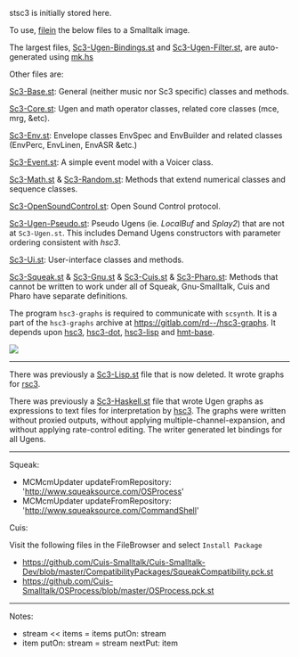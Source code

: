 stsc3 is initially stored here.

To use, [filein](http://wiki.squeak.org/squeak/1105) the below files to a Smalltalk image.

The largest files,
[Sc3-Ugen-Bindings.st](?t=stsc3&e=st/Sc3-Ugen-Bindings.st) and
[Sc3-Ugen-Filter.st](?t=stsc3&e=st/Sc3-Ugen-Filter.st),
are auto-generated using [mk.hs](?t=stsc3&e=hs/mk.hs)

Other files are:

[Sc3-Base.st](?t=stsc3&e=st/Sc3-Base.st):
General (neither music nor Sc3 specific) classes and methods.

[Sc3-Core.st](?t=stsc3&e=st/Sc3-Core.st):
Ugen and math operator classes, related core classes (mce, mrg, &etc).

[Sc3-Env.st](?t=stsc3&e=st/Sc3-Env.st):
Envelope classes EnvSpec and EnvBuilder and related classes (EnvPerc, EnvLinen, EnvASR &etc.)

[Sc3-Event.st](?t=stsc3&e=st/Sc3-Event.st):
A simple event model with a Voicer class.

[Sc3-Math.st](?t=stsc3&e=st/Sc3-Math.st) &
[Sc3-Random.st](?t=stsc3&e=st/Sc3-Random.st):
Methods that extend numerical classes and sequence classes.

[Sc3-OpenSoundControl.st](?t=stsc3&e=st/Sc3-OpenSoundControl.st):
Open Sound Control protocol.

[Sc3-Ugen-Pseudo.st](?t=stsc3&e=st/Sc3-Ugen-Pseudo.st):
Pseudo Ugens (ie. _LocalBuf_ and _Splay2_) that are not at `Sc3-Ugen.st`.
This includes Demand Ugens constructors with parameter ordering consistent with _hsc3_.

[Sc3-Ui.st](?t=stsc3&e=st/Sc3-Ui.st):
User-interface classes and methods.

[Sc3-Squeak.st](?t=stsc3&e=st/Sc3-Squeak.st) &
[Sc3-Gnu.st](?t=stsc3&e=st/Sc3-Gnu.st) &
[Sc3-Cuis.st](?t=stsc3&e=st/Sc3-Cuis.st) &
[Sc3-Pharo.st](?t=stsc3&e=st/Sc3-Pharo.st):
Methods that cannot be written to work under all of Squeak, Gnu-Smalltalk, Cuis and Pharo have separate definitions.

The program `hsc3-graphs` is required to communicate with `scsynth`.
It is a part of the `hsc3-graphs` archive at <https://gitlab.com/rd--/hsc3-graphs>.
It depends upon [hsc3](https://hackage.haskell.org/package/hsc3),
[hsc3-dot](https://gitlab.com/rd--/hsc3-dot),
[hsc3-lisp](https://gitlab.com/rd--/hsc3-lisp) and
[hmt-base](https://gitlab.com/rd--/hmt-base).

![](sw/stsc3/lib/png/squeak-mouse.png)

* * *

There was previously a [Sc3-Lisp.st](?t=stsc3&e=st/Sc3-Lisp.st) file that is now deleted.
It wrote graphs for [rsc3](?t=rsc3).

There was previously a [Sc3-Haskell.st](?t=stsc3&e=st/Sc3-Haskell.st) file that wrote
Ugen graphs as expressions to text files for
interpretation by [hsc3](?t=hsc3).  The graphs were
written without proxied outputs, without applying
multiple-channel-expansion, and without applying rate-control editing.
The writer generated let bindings for all Ugens.

* * *

Squeak:

- MCMcmUpdater updateFromRepository: 'http://www.squeaksource.com/OSProcess'
- MCMcmUpdater updateFromRepository: 'http://www.squeaksource.com/CommandShell'

Cuis:

Visit the following files in the FileBrowser and select `Install Package`

- https://github.com/Cuis-Smalltalk/Cuis-Smalltalk-Dev/blob/master/CompatibilityPackages/SqueakCompatibility.pck.st
- https://github.com/Cuis-Smalltalk/OSProcess/blob/master/OSProcess.pck.st

* * *

Notes:

- stream << items      =   items putOn: stream
- item putOn: stream   =   stream nextPut: item

